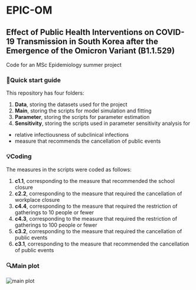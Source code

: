# EPIC-OM
## Effect of Public Health Interventions on COVID-19 Transmission in South Korea after the Emergence of the Omicron Variant (B1.1.529)

Code for an MSc Epidemiology summer project

### :rocket:Quick start guide

This repository has four folders: 
1. **Data**, storing the datasets used for the project
2. **Main**, storing the scripts for model simulation and fitting
3. **Parameter**, storing the scripts for parameter estimation
4. **Sensitivity**, storing the scripts used in parameter sensitivity analysis for 
  - relative infectiousness of subclinical infections
  - measure that recommends the cancellation of public events

### :bulb:Coding

The measures in the scripts were coded as follows:
1. **c1.1**, corresponding to the measure that recommended the school closure
2. **c2.2**, corresponding to the measure that required the cancellation of workplace closure
3. **c4.4**, corresponding to the measure that required the restriction of gatherings to 10 people or fewer
4. **c4.3**, corresponding to the measure that required the restriction of gatherings to 100 people or fewer
5. **c3.2**, corresponding to the measure that required the cancellation of public events
6. **c3.1**, corresponding to the measure that recommended the cancellation of public events 

### :mag:Main plot
![main plot](https://github.com/hamchang0123/epic-om/image.png?raw=true)
